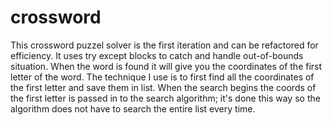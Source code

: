 # crossword

This crossword puzzel solver is the first iteration and can be refactored for efficiency.
It uses try except blocks to catch and handle out-of-bounds situation. When the word is found it will give you the coordinates of the first letter of the word. The technique I use is to first find all the coordinates of the first letter and save them in list. When the search begins the coords of the first letter is passed in to the search algorithm; it's done this way so the algorithm does not have to search the entire list every time.
